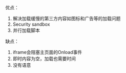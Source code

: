 优点：
1. 解决加载缓慢的第三方内容如图标和广告等的加载问题
2. Security sandbox
3. 并行加载脚本

缺点：
1. iframe会阻塞主页面的Onload事件
2. 即时内容为空，加载也需要时间
3. 没有语意